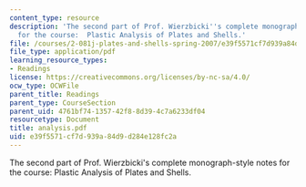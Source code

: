 ```yaml
---
content_type: resource
description: 'The second part of Prof. Wierzbicki''s complete monograph-style notes
  for the course:  Plastic Analysis of Plates and Shells.'
file: /courses/2-081j-plates-and-shells-spring-2007/e39f5571cf7d939a84d9d284e128fc2a_analysis.pdf
file_type: application/pdf
learning_resource_types:
- Readings
license: https://creativecommons.org/licenses/by-nc-sa/4.0/
ocw_type: OCWFile
parent_title: Readings
parent_type: CourseSection
parent_uid: 4761bf74-1357-42f8-8d39-4c7a6233df04
resourcetype: Document
title: analysis.pdf
uid: e39f5571-cf7d-939a-84d9-d284e128fc2a
---
```

The second part of Prof. Wierzbicki's complete monograph-style notes for the course:  Plastic Analysis of Plates and Shells.